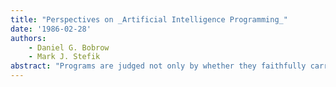 ```yaml
---
title: "Perspectives on _Artificial Intelligence Programming_"
date: '1986-02-28'
authors: 
    - Daniel G. Bobrow
    - Mark J. Stefik
abstract: "Programs are judged not only by whether they faithfully carry out the intended processing but also by whether they are understandable and easily changed. Programming systems for artificial intelligence applications use specialized languages, environments, and knowledge-based tools to reduce the complexity of the programming task. Language styles based on procedures, objects, logic, rules, and constraints reflect different models for organizing programs and facilitate program evolution and understandability. To make programming easier, multiple styles can be integrated as sublanguages in a programming environment. Programming environments provide tools that analyze programs and create informative displays of their structure. Programs can be modified by direct interaction with these displays. These tools and languages are helping computer scientists to regain a sense of control over systems that have become increasingly complex."
---
```


